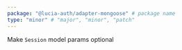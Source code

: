 ```yaml
---
package: "@lucia-auth/adapter-mongoose" # package name
type: "minor" # "major", "minor", "patch"
---
```


Make `Session` model params optional